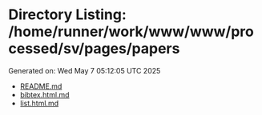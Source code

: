 # Directory Listing: /home/runner/work/www/www/processed/sv/pages/papers
Generated on: Wed May  7 05:12:05 UTC 2025

- [README.md](README.md)
- [bibtex.html.md](bibtex.html.md)
- [list.html.md](list.html.md)
